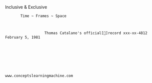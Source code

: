 Inclusive & Exclusive

 
           Time ~ Frames ~ Space


                      
                      Thomas Catalano's official[📀]record xxx-xx-4812 February 5, 1981
                          
                          
    
   
   
   
                        
                                                                     www.conceptslearningmachine.com


